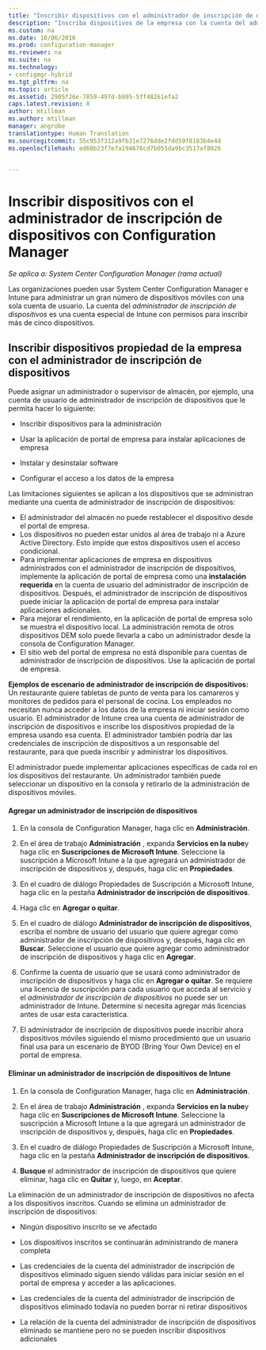 ```yaml
---
title: "Inscribir dispositivos con el administrador de inscripción de dispositivos con Configuration Manager | Microsoft Docs"
description: "Inscriba dispositivos de la empresa con la cuenta del administrador de inscripción de dispositivos con System Center Configuration Manager."
ms.custom: na
ms.date: 10/06/2016
ms.prod: configuration-manager
ms.reviewer: na
ms.suite: na
ms.technology:
- configmgr-hybrid
ms.tgt_pltfrm: na
ms.topic: article
ms.assetid: 2905f26e-7859-497d-b995-5ff48261efa2
caps.latest.revision: 8
author: mtillman
ms.author: mtillman
manager: angrobe
translationtype: Human Translation
ms.sourcegitcommit: 55c953f312a9fb31e7276dde2fdd59f8183b4e4d
ms.openlocfilehash: ed60b23f7e7a194676cd7b055da9bc3517af8026


---
```

# <a name="enroll-devices-with-device-enrollment-manager-with-configuration-manager"></a>Inscribir dispositivos con el administrador de inscripción de dispositivos con Configuration Manager

*Se aplica a: System Center Configuration Manager (rama actual)*

Las organizaciones pueden usar System Center Configuration Manager e Intune para administrar un gran número de dispositivos móviles con una sola cuenta de usuario. La cuenta del *administrador de inscripción de dispositivos* es una cuenta especial de Intune con permisos para inscribir más de cinco dispositivos.  

## <a name="enroll-corporate-owned-devices-with-the-device-enrollment-manager"></a>Inscribir dispositivos propiedad de la empresa con el administrador de inscripción de dispositivos  
 Puede asignar un administrador o supervisor de almacén, por ejemplo, una cuenta de usuario de administrador de inscripción de dispositivos que le permita hacer lo siguiente:  

-   Inscribir dispositivos para la administración  

-   Usar la aplicación de portal de empresa para instalar aplicaciones de empresa  

-   Instalar y desinstalar software  

-   Configurar el acceso a los datos de la empresa  


Las limitaciones siguientes se aplican a los dispositivos que se administran mediante una cuenta de administrador de inscripción de dispositivos:

- El administrador del almacén no puede restablecer el dispositivo desde el portal de empresa.  
-  Los dispositivos no pueden estar unidos al área de trabajo ni a Azure Active Directory. Esto impide que estos dispositivos usen el acceso condicional.
-  Para implementar aplicaciones de empresa en dispositivos administrados con el administrador de inscripción de dispositivos, implemente la aplicación de portal de empresa como una **instalación requerida** en la cuenta de usuario del administrador de inscripción de dispositivos. Después, el administrador de inscripción de dispositivos puede iniciar la aplicación de portal de empresa para instalar aplicaciones adicionales.
- Para mejorar el rendimiento, en la aplicación de portal de empresa solo se muestra el dispositivo local. La administración remota de otros dispositivos DEM solo puede llevarla a cabo un administrador desde la consola de Configuration Manager.
- El sitio web del portal de empresa no está disponible para cuentas de administrador de inscripción de dispositivos. Use la aplicación de portal de empresa.

 **Ejemplos de escenario de administrador de inscripción de dispositivos:**   
Un restaurante quiere tabletas de punto de venta para los camareros y monitores de pedidos para el personal de cocina. Los empleados no necesitan nunca acceder a los datos de la empresa ni iniciar sesión como usuario. El administrador de Intune crea una cuenta de administrador de inscripción de dispositivos e inscribe los dispositivos propiedad de la empresa usando esa cuenta. El administrador también podría dar las credenciales de inscripción de dispositivos a un responsable del restaurante, para que pueda inscribir y administrar los dispositivos.  

 El administrador puede implementar aplicaciones específicas de cada rol en los dispositivos del restaurante. Un administrador también puede seleccionar un dispositivo en la consola y retirarlo de la administración de dispositivos móviles.  

#### <a name="add-a-device-enrollment-manager"></a>Agregar un administrador de inscripción de dispositivos  

1.  En la consola de Configuration Manager, haga clic en **Administración**.  

2.  En el área de trabajo **Administración** , expanda **Servicios en la nube**y haga clic en **Suscripciones de Microsoft Intune**. Seleccione la suscripción a Microsoft Intune a la que agregará un administrador de inscripción de dispositivos y, después, haga clic en **Propiedades**.  

3.  En el cuadro de diálogo Propiedades de Suscripción a Microsoft Intune, haga clic en la pestaña **Administrador de inscripción de dispositivos**.  

4.  Haga clic en **Agregar o quitar**.  

5.  En el cuadro de diálogo **Administrador de inscripción de dispositivos**, escriba el nombre de usuario del usuario que quiere agregar como administrador de inscripción de dispositivos y, después, haga clic en **Buscar**. Seleccione el usuario que quiere agregar como administrador de inscripción de dispositivos y haga clic en **Agregar**.  

6.  Confirme la cuenta de usuario que se usará como administrador de inscripción de dispositivos y haga clic en **Agregar o quitar**.  Se requiere una licencia de suscripción para cada usuario que acceda al servicio y el *administrador de inscripción de dispositivos* no puede ser un administrador de Intune. Determine si necesita agregar más licencias antes de usar esta característica.  

7.  El administrador de inscripción de dispositivos puede inscribir ahora dispositivos móviles siguiendo el mismo procedimiento que un usuario final usa para un escenario de BYOD (Bring Your Own Device) en el portal de empresa.  

#### <a name="delete-a-device-enrollment-manager-from-intune"></a>Eliminar un administrador de inscripción de dispositivos de Intune  

1.  En la consola de Configuration Manager, haga clic en **Administración**.  

2.  En el área de trabajo **Administración** , expanda **Servicios en la nube**y haga clic en **Suscripciones de Microsoft Intune**. Seleccione la suscripción a Microsoft Intune a la que agregará un administrador de inscripción de dispositivos y, después, haga clic en **Propiedades**.  

3.  En el cuadro de diálogo Propiedades de Suscripción a Microsoft Intune, haga clic en la pestaña **Administrador de inscripción de dispositivos**.  

4.  **Busque** el administrador de inscripción de dispositivos que quiere eliminar, haga clic en **Quitar** y, luego, en **Aceptar**.  

 La eliminación de un administrador de inscripción de dispositivos no afecta a los dispositivos inscritos. Cuando se elimina un administrador de inscripción de dispositivos:  

-   Ningún dispositivo inscrito se ve afectado  

-   Los dispositivos inscritos se continuarán administrando de manera completa  

-   Las credenciales de la cuenta del administrador de inscripción de dispositivos eliminado siguen siendo válidas para iniciar sesión en el portal de empresa y acceder a las aplicaciones.  

-   Las credenciales de la cuenta del administrador de inscripción de dispositivos eliminado todavía no pueden borrar ni retirar dispositivos  

-   La relación de la cuenta del administrador de inscripción de dispositivos eliminado se mantiene pero no se pueden inscribir dispositivos adicionales



<!--HONumber=Dec16_HO3-->


